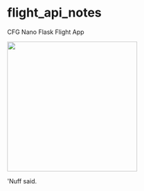 # flight_api_notes
CFG Nano Flask Flight App

<img src="https://media.giphy.com/media/WsNbxuFkLi3IuGI9NU/giphy.gif" width=300>

'Nuff said.
